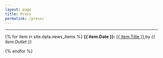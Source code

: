 ```yaml
---
layout: page
title: Press
permalink: /press/
---
```

***
{% for item in site.data.news_items %}
  <b> {{ item.Date }}: </b>
  <a href="{{ item.URL }}"> {{ item.Title }} </a>
  by <i> {{ item.Outlet }} </i>

{% endfor %}
